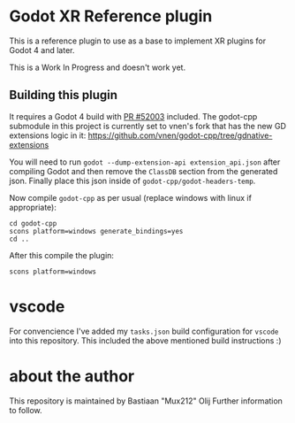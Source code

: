 # Godot XR Reference plugin

This is a reference plugin to use as a base to implement XR plugins for Godot 4 and later.

This is a Work In Progress and doesn't work yet.

## Building this plugin
It requires a Godot 4 build with [PR #52003](https://github.com/godotengine/godot/pull/52003) included.
The godot-cpp submodule in this project is currently set to vnen's fork that has the new GD extensions logic in it: https://github.com/vnen/godot-cpp/tree/gdnative-extensions

You will need to run `godot --dump-extension-api extension_api.json` after compiling Godot and then remove the `ClassDB` section from the generated json. Finally place this json inside of `godot-cpp/godot-headers-temp`.

Now compile `godot-cpp` as per usual (replace windows with linux if appropriate):
```
cd godot-cpp
scons platform=windows generate_bindings=yes
cd ..
```

After this compile the plugin:
```
scons platform=windows
```

# vscode
For convencience I've added my `tasks.json` build configuration for `vscode` into this repository. This included the above mentioned build instructions :)

# about the author

This repository is maintained by Bastiaan "Mux212" Olij
Further information to follow.
